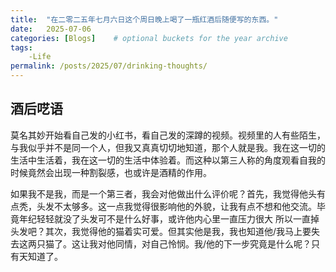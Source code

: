 ```yaml
---
title:  "在二零二五年七月六日这个周日晚上喝了一瓶红酒后随便写的东西。"
date:   2025-07-06
categories: [Blogs]    # optional buckets for the year archive
tags:
    -Life
permalink: /posts/2025/07/drinking-thoughts/
---
```



酒后呓语
----
莫名其妙开始看自己发的小红书，看自己发的深蹲的视频。视频里的人有些陌生，与我似乎并不是同一个人，但我又真真切切地知道，那个人就是我。我在这一切的生活中生活着，我在这一切的生活中体验着。而这种以第三人称的角度观看自我的时候竟然会出现一种割裂感，也或许是酒精的作用。

如果我不是我，而是一个第三者，我会对他做出什么评价呢？首先，我觉得他头有点秃，头发不太够多。这一点我觉得很影响他的外貌，让我有点不想和他交流。毕竟年纪轻轻就没了头发可不是什么好事，或许他内心里一直压力很大 所以一直掉头发吧？其次，我觉得他的猫着实可爱。但其实他是我，我也知道他/我马上要失去这两只猫了。这让我对他同情，对自己怜悯。我/他的下一步究竟是什么呢？只有天知道了。

